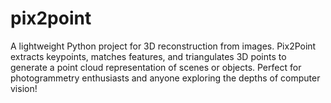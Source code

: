 # pix2point
A lightweight Python project for 3D reconstruction from images. Pix2Point extracts keypoints, matches features, and triangulates 3D points to generate a point cloud representation of scenes or objects. Perfect for photogrammetry enthusiasts and anyone exploring the depths of computer vision!
